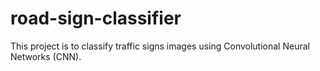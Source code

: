 # road-sign-classifier
This project is to classify traffic signs images using Convolutional Neural Networks (CNN).
